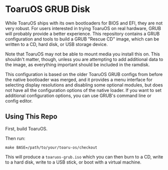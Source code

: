 # ToaruOS GRUB Disk

While ToaruOS ships with its own bootloaders for BIOS and EFI, they are not very robust. For users interested in trying ToaruOS on real hardware, GRUB will probably provide a better experience. This repository contains a GRUB configuration and tools to build a GRUB "Rescue CD" image, which can be written to a CD, hard disk, or USB storage device.

Note that ToaruOS may not be able to mount media you install this on. This shouldn't matter, though, unless you are attempting to add additional data to the image, as everything important should be included in the ramdisk.

This configuration is based on the older ToaruOS GRUB configs from before the native bootloader was merged, and it provides a menu interface for selecting display resolutions and disabling some optional modules, but does not have all the configuration options of the native loader. If you want to set additional configuration options, you can use GRUB's command line or config editor.

## Using This Repo

First, build ToaruOS.

Then run:

    make BASE=/path/to/your/toaru-os/checkout

This will produce a `toaruos-grub.iso` which you can then burn to a CD, write to a hard disk, write to a USB stick, or boot with a virtual machine.
